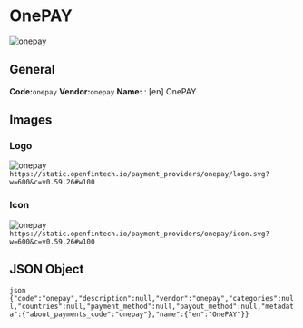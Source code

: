 # OnePAY 
![onepay](https://static.openfintech.io/payment_providers/onepay/logo.svg?w=600&c=v0.59.26#w100) 
## General 
**Code:**`onepay` 
**Vendor:**`onepay` 
**Name:** 
:	[en] OnePAY 
## Images 
### Logo 
![onepay](https://static.openfintech.io/payment_providers/onepay/logo.svg?w=600&c=v0.59.26#w100) 
``` https://static.openfintech.io/payment_providers/onepay/logo.svg?w=600&c=v0.59.26#w100 ``` 
### Icon 
![onepay](https://static.openfintech.io/payment_providers/onepay/icon.svg?w=600&c=v0.59.26#w100) 
``` https://static.openfintech.io/payment_providers/onepay/icon.svg?w=600&c=v0.59.26#w100 ``` 
## JSON Object 
```json {"code":"onepay","description":null,"vendor":"onepay","categories":null,"countries":null,"payment_method":null,"payout_method":null,"metadata":{"about_payments_code":"onepay"},"name":{"en":"OnePAY"}} ``` 
